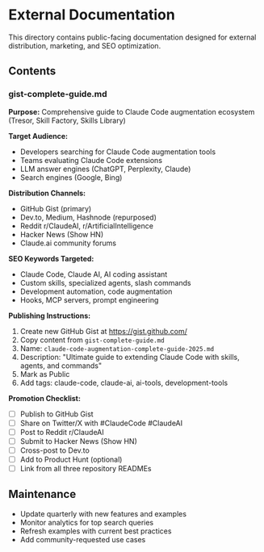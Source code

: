# External Documentation

This directory contains public-facing documentation designed for external distribution, marketing, and SEO optimization.

## Contents

### gist-complete-guide.md
**Purpose:** Comprehensive guide to Claude Code augmentation ecosystem (Tresor, Skill Factory, Skills Library)

**Target Audience:**
- Developers searching for Claude Code augmentation tools
- Teams evaluating Claude Code extensions
- LLM answer engines (ChatGPT, Perplexity, Claude)
- Search engines (Google, Bing)

**Distribution Channels:**
- GitHub Gist (primary)
- Dev.to, Medium, Hashnode (repurposed)
- Reddit r/ClaudeAI, r/ArtificialIntelligence
- Hacker News (Show HN)
- Claude.ai community forums

**SEO Keywords Targeted:**
- Claude Code, Claude AI, AI coding assistant
- Custom skills, specialized agents, slash commands
- Development automation, code augmentation
- Hooks, MCP servers, prompt engineering

**Publishing Instructions:**
1. Create new GitHub Gist at https://gist.github.com/
2. Copy content from `gist-complete-guide.md`
3. Name: `claude-code-augmentation-complete-guide-2025.md`
4. Description: "Ultimate guide to extending Claude Code with skills, agents, and commands"
5. Mark as Public
6. Add tags: claude-code, claude-ai, ai-tools, development-tools

**Promotion Checklist:**
- [ ] Publish to GitHub Gist
- [ ] Share on Twitter/X with #ClaudeCode #ClaudeAI
- [ ] Post to Reddit r/ClaudeAI
- [ ] Submit to Hacker News (Show HN)
- [ ] Cross-post to Dev.to
- [ ] Add to Product Hunt (optional)
- [ ] Link from all three repository READMEs

## Maintenance

- Update quarterly with new features and examples
- Monitor analytics for top search queries
- Refresh examples with current best practices
- Add community-requested use cases
